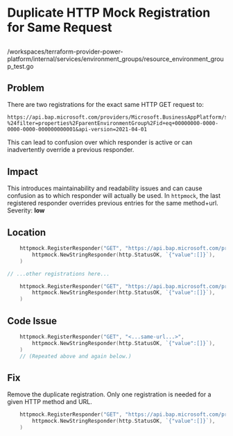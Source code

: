 # Duplicate HTTP Mock Registration for Same Request

##

/workspaces/terraform-provider-power-platform/internal/services/environment_groups/resource_environment_group_test.go

## Problem

There are two registrations for the exact same HTTP GET request to:

```
https://api.bap.microsoft.com/providers/Microsoft.BusinessAppPlatform/scopes/admin/environments?%24filter=properties%2FparentEnvironmentGroup%2Fid+eq+00000000-0000-0000-0000-000000000001&api-version=2021-04-01
```

This can lead to confusion over which responder is active or can inadvertently override a previous responder.

## Impact

This introduces maintainability and readability issues and can cause confusion as to which responder will actually be used. In `httpmock`, the last registered responder overrides previous entries for the same method+url. Severity: **low**

## Location

```go
	httpmock.RegisterResponder("GET", "https://api.bap.microsoft.com/providers/Microsoft.BusinessAppPlatform/scopes/admin/environments?%24filter=properties%2FparentEnvironmentGroup%2Fid+eq+00000000-0000-0000-0000-000000000001&api-version=2021-04-01",
		httpmock.NewStringResponder(http.StatusOK, `{"value":[]}`),
	)

// ...other registrations here...

	httpmock.RegisterResponder("GET", "https://api.bap.microsoft.com/providers/Microsoft.BusinessAppPlatform/scopes/admin/environments?%24filter=properties%2FparentEnvironmentGroup%2Fid+eq+00000000-0000-0000-0000-000000000001&api-version=2021-04-01",
		httpmock.NewStringResponder(http.StatusOK, `{"value":[]}`),
	)
```

## Code Issue

```go
	httpmock.RegisterResponder("GET", "<...same-url...>",
		httpmock.NewStringResponder(http.StatusOK, `{"value":[]}`),
	)
	// (Repeated above and again below.)
```

## Fix

Remove the duplicate registration. Only one registration is needed for a given HTTP method and URL.

```go
	httpmock.RegisterResponder("GET", "https://api.bap.microsoft.com/providers/Microsoft.BusinessAppPlatform/scopes/admin/environments?%24filter=properties%2FparentEnvironmentGroup%2Fid+eq+00000000-0000-0000-0000-000000000001&api-version=2021-04-01",
		httpmock.NewStringResponder(http.StatusOK, `{"value":[]}`),
	)
```
